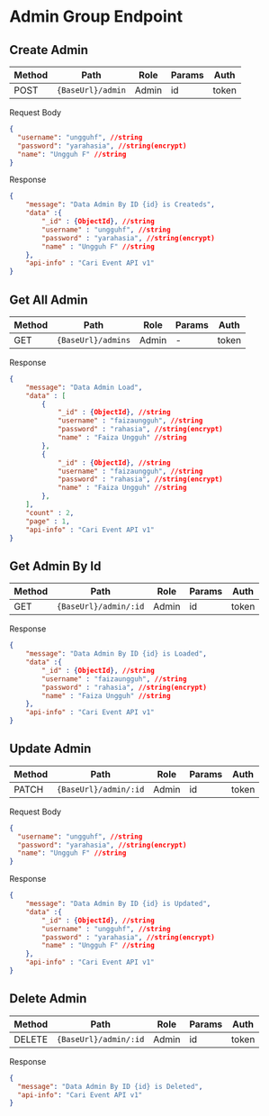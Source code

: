 # Admin Group Endpoint

## Create Admin

| Method | Path                | Role  | Params | Auth  |
| ------ | ------------------- | ----- | ------ | ----- |
| POST   | `{BaseUrl}/admin`   | Admin | id     | token |

Request Body

```json
{
  "username": "ungguhf", //string
  "password": "yarahasia", //string(encrypt)
  "name": "Ungguh F" //string
}
```

Response

```json
{
	"message": "Data Admin By ID {id} is Createds",
	"data" :{
		"_id" : {ObjectId}, //string
		"username" : "ungguhf", //string
		"password" : "yarahasia", //string(encrypt)
		"name" : "Ungguh F" //string
	},
	"api-info" : "Cari Event API v1"
}
```

## Get All Admin

| Method | Path               | Role  | Params | Auth  |
| ------ | ------------------ | ----- | ------ | ----- |
| GET    | `{BaseUrl}/admins` | Admin | -      | token |

Response

```json
{
	"message": "Data Admin Load",
	"data" : [
		{
			"_id" : {ObjectId}, //string
			"username" : "faizaungguh", //string
			"password" : "rahasia", //string(encrypt)
			"name" : "Faiza Ungguh" //string
		},
		{
			"_id" : {ObjectId}, //string
			"username" : "faizaungguh", //string
			"password" : "rahasia", //string(encrypt)
			"name" : "Faiza Ungguh" //string
		},
	],
	"count" : 2,
	"page" : 1,
	"api-info" : "Cari Event API v1"
}
```

## Get Admin By Id

| Method | Path                  | Role  | Params | Auth  |
| ------ | --------------------- | ----- | ------ | ----- |
| GET    | `{BaseUrl}/admin/:id` | Admin | id     | token |

Response

```json
{
	"message": "Data Admin By ID {id} is Loaded",
	"data" :{
		"_id" : {ObjectId}, //string
		"username" : "faizaungguh", //string
		"password" : "rahasia", //string(encrypt)
		"name" : "Faiza Ungguh" //string
	},
	"api-info" : "Cari Event API v1"
}
```

## Update Admin

| Method | Path                  | Role  | Params | Auth  |
| ------ | --------------------- | ----- | ------ | ----- |
| PATCH  | `{BaseUrl}/admin/:id` | Admin | id     | token |

Request Body

```json
{
  "username": "ungguhf", //string
  "password": "yarahasia", //string(encrypt)
  "name": "Ungguh F" //string
}
```

Response

```json
{
	"message": "Data Admin By ID {id} is Updated",
	"data" :{
		"_id" : {ObjectId}, //string
		"username" : "ungguhf", //string
		"password" : "yarahasia", //string(encrypt)
		"name" : "Ungguh F" //string
	},
	"api-info" : "Cari Event API v1"
}
```

## Delete Admin

| Method | Path                  | Role  | Params | Auth  |
| ------ | --------------------- | ----- | ------ | ----- |
| DELETE | `{BaseUrl}/admin/:id` | Admin | id     | token |

Response

```json
{
  "message": "Data Admin By ID {id} is Deleted",
  "api-info": "Cari Event API v1"
}
```
